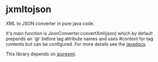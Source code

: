 jxmltojson
==========

XML to JSON converter in pure java code.

It's main function is JsonConverter.convertXml(json) which by default prepends an '@' before tag attribute names and uses #content for tag contents but can be configured. For more details see the [javadocs](http://asilvestre.github.com/jxmltojson/apidocs/index.html).

This library depends on [jpurexml](https://github.com/asilvestre/jpurexml).
